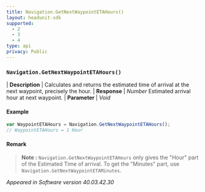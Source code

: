 ```yaml
---
title: Navigation.GetNextWaypointETAHours()
layout: headunit-sdk
supported:
  - 2
  - 3
  - 4
type: api
privacy: Public
---
```


### `Navigation.GetNextWaypointETAHours()`

| **Description** | Calculates and returns the estimated time of arrival at the next waypoint, precisely the hour.
| **Response** | *Number*  Estimated arrival hour at next waypoint.
| **Parameter**   | *Void*

#### Example

```javascript
var WaypointETAHours = Navigation.GetNextWaypointETAHours();
// WaypointETAHours = 1 Hour
```

#### Remark

>**Note :** `Navigation.GetNextWaypointETAHours` only gives the "Hour" part of the Estimated Time of arrival. To get the "Minutes" part, use `Navigation.GetNextWaypointETAMinutes`.

*Appeared in Software version 40.03.42.30*